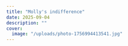 ```yaml
---
title: "Molly's indifference"
date: 2025-09-04
description: ""
cover:
  image: "/uploads/photo-1756994413541.jpg"
---
```


